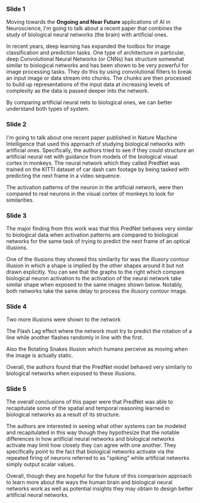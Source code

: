 ### Slide 1

Moving towards the **Ongoing and Near Future** applications of AI in Neuroscience, I'm going to talk about a recent paper that combines the study of biological neural networks (the brain) with artificial ones. 

In recent years, deep learning has expanded the toolbox for image classification and prediction tasks. One type of architecture in particular, deep Convolutional Neural Networks (or CNNs) has structure somewhat similar to biological networks and has been shown to be very powerful for image processing tasks. They do this by using convolutional filters to break an input image or data stream into chunks. The chunks are then processed to build up representations of the input data at increasing levels of complexity as the data is passed deeper into the network.

By comparing artificial neural nets to biological ones, we can better understand both types of system.

### Slide 2

I'm going to talk about one recent paper published in Nature Machine Intelligence that used this approach of studying biological networks with artificial ones. Specifically, the authors tried to see if they could structure an artificial neural net with guidance from models of the biological visual cortex in monkeys. The neural network which they called PredNet was trained on the KITTI dataset of car dash cam footage by being tasked with predicting the next frame in a video sequence.

The activation patterns of the neuron in the artificial network, were then compared to real neurons in the visual cortex of monkeys to look for similarities.

### Slide 3

The major finding from this work was that this PredNet behaves very similar to biological data when activation patterns are compared to biological networks for the same task of trying to predict the next frame of an optical illusions. 

One of the illusions they showed this similarity for was the illusory contour illusion in which a shape is implied by the other shapes around it but not drawn explicitly. You can see that the graphs to the right which compare biological neuron activation to the activation of the neural network take similar shape when exposed to the same images shown below. Notably, both networks take the same delay to process the illusory contour image.

### Slide 4

Two more illusions were shown to the network

The Flash Lag effect where the network must try to predict the rotation of a line while another flashes randomly in line with the first.

Also the Rotating Snakes illusion which humans perceive as moving when the image is actually static.

Overall, the authors found that the PredNet model behaved very similarly to biological networks when exposed to these illusions.

### Slide 5

The overall conclusions of this paper were that PredNet was able to recapitulate some of the spatial and temporal reasoning learned in biological networks as a result of its structure.

The authors are interested in seeing what other systems can be modeled and recapitulated in this way though they hypothesize that the notable differences in how artificial neural networks and biological networks activate may limit how closely they can agree with one another. They specifically point to the fact that biological networks activate via the repeated firing of neurons referred to as "spiking" while artificial networks simply output scalar values.

Overall, though they are hopeful for the future of this comparison approach to learn more about the ways the human brain and biological neural networks work as well as potential insights they may obtain to design better artificial neural networks.

